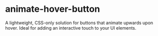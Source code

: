# animate-hover-button
A lightweight, CSS-only solution for buttons that animate upwards upon hover. Ideal for adding an interactive touch to your UI elements.
